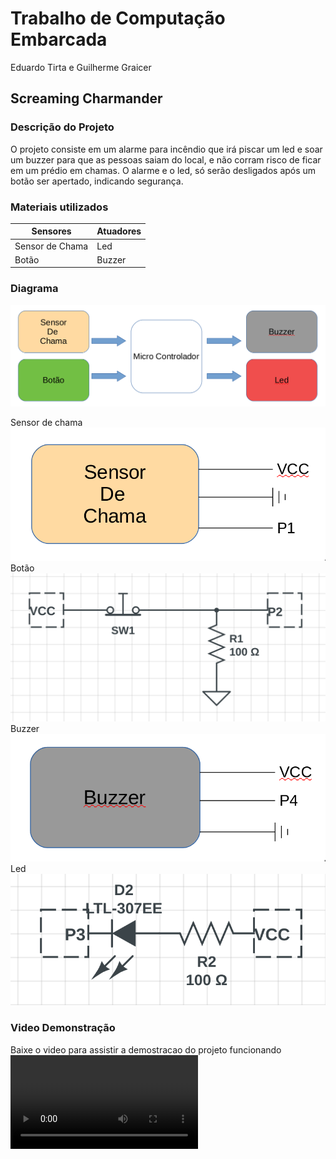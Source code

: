 # Trabalho de Computação Embarcada
Eduardo Tirta e Guilherme Graicer

## Screaming Charmander
### Descrição do Projeto
O projeto consiste em um alarme para incêndio que irá piscar um led e soar um buzzer para que as pessoas saiam do local, e não corram risco de ficar em um prédio em chamas. O alarme e o led, só serão desligados após um botão ser apertado, indicando segurança.

### Materiais utilizados
|**Sensores**|**Atuadores**|
| --------   | ---------   |
|Sensor de Chama|  Led   |
|    Botão      | Buzzer |

### Diagrama
![diagrama](imgs/diagrama.png)


Sensor de chama
![chama](imgs/chama.png)
Botão
![botao](imgs/botao.png)
Buzzer
![buzzer](imgs/buzzer.png)
Led
![led](imgs/led.png)

### Video Demonstração
Baixe o video para assistir a demostracao do projeto funcionando
![Video](imgs/demonstracao.mp4)
